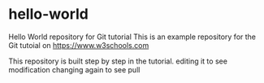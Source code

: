 # hello-world
Hello World repository for Git tutorial
This is an example repository for the Git tutoial on https://www.w3schools.com

This repository is built step by step in the tutorial.
editing it to see modification
changing again to see pull
